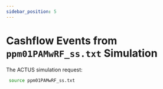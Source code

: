 ```yaml
---
sidebar_position: 5
---
```

# Cashflow Events from `ppm01PAMwRF_ss.txt` Simulation  

The ACTUS simulation request:  

```bash
 source ppm01PAMwRF_ss.txt
```
